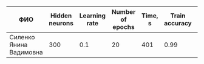 
| ФИО                    | Hidden neurons | Learning rate | Number of epochs | Time, s | Train accuracy | Test accuracy |
| ---------------------- | -------------- | ------------- | ---------------- | ------- | -------------- | ------------- |
| Силенко Янина Вадимовна| 300            | 0.1           | 20               | 401     | 0.99           | 0.98          |

